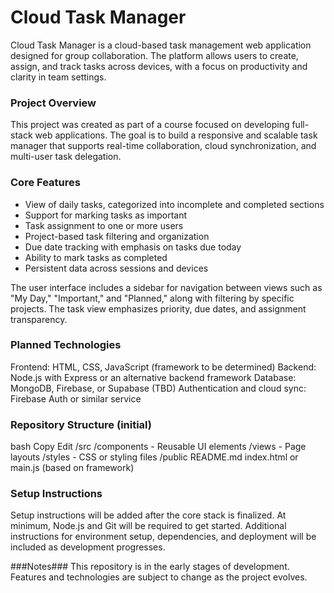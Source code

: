 # Cloud Task Manager
Cloud Task Manager is a cloud-based task management web application designed for group collaboration. The platform allows users to create, assign, and track tasks across devices, with a focus on productivity and clarity in team settings.

### Project Overview
This project was created as part of a course focused on developing full-stack web applications. The goal is to build a responsive and scalable task manager that supports real-time collaboration, cloud synchronization, and multi-user task delegation.

### Core Features
- View of daily tasks, categorized into incomplete and completed sections
- Support for marking tasks as important
- Task assignment to one or more users
- Project-based task filtering and organization
- Due date tracking with emphasis on tasks due today
- Ability to mark tasks as completed
- Persistent data across sessions and devices

The user interface includes a sidebar for navigation between views such as "My Day," "Important," and "Planned," along with filtering by specific projects. The task view emphasizes priority, due dates, and assignment transparency.

### Planned Technologies
Frontend: HTML, CSS, JavaScript (framework to be determined)
Backend: Node.js with Express or an alternative backend framework
Database: MongoDB, Firebase, or Supabase (TBD)
Authentication and cloud sync: Firebase Auth or similar service

### Repository Structure (initial)
bash
Copy
Edit
/src
  /components      - Reusable UI elements
  /views           - Page layouts
  /styles          - CSS or styling files
/public
README.md
index.html or main.js (based on framework)

### Setup Instructions
Setup instructions will be added after the core stack is finalized. At minimum, Node.js and Git will be required to get started. Additional instructions for environment setup, dependencies, and deployment will be included as development progresses.

###Notes###
This repository is in the early stages of development. Features and technologies are subject to change as the project evolves.
